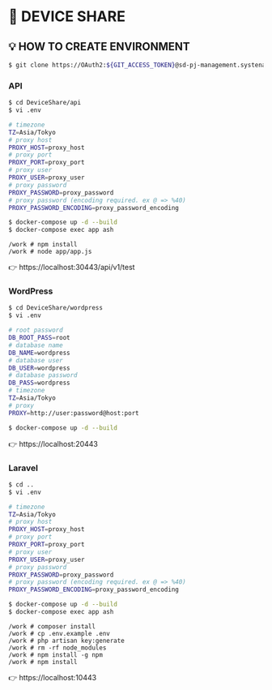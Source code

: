 # 🎃 DEVICE SHARE
## 💡 HOW TO CREATE ENVIRONMENT

```Bash
$ git clone https://OAuth2:${GIT_ACCESS_TOKEN}@sd-pj-management.systena.co.jp:8080/gitlab/docomo-prod/DeviceShare.git
```

### API
```Bash
$ cd DeviceShare/api
$ vi .env

# timezone
TZ=Asia/Tokyo
# proxy host
PROXY_HOST=proxy_host
# proxy port
PROXY_PORT=proxy_port
# proxy user
PROXY_USER=proxy_user
# proxy password
PROXY_PASSWORD=proxy_password
# proxy password (encoding required. ex @ => %40)
PROXY_PASSWORD_ENCODING=proxy_password_encoding

$ docker-compose up -d --build
$ docker-compose exec app ash
```

```
/work # npm install
/work # node app/app.js
```

👉 https://localhost:30443/api/v1/test

### WordPress
```Bash
$ cd DeviceShare/wordpress
$ vi .env

# root password
DB_ROOT_PASS=root
# database name
DB_NAME=wordpress
# database user
DB_USER=wordpress
# database password
DB_PASS=wordpress
# timezone
TZ=Asia/Tokyo
# proxy
PROXY=http://user:password@host:port

$ docker-compose up -d --build
```

👉 https://localhost:20443

### Laravel
```Bash
$ cd ..
$ vi .env

# timezone
TZ=Asia/Tokyo
# proxy host
PROXY_HOST=proxy_host
# proxy port
PROXY_PORT=proxy_port
# proxy user
PROXY_USER=proxy_user
# proxy password
PROXY_PASSWORD=proxy_password
# proxy password (encoding required. ex @ => %40)
PROXY_PASSWORD_ENCODING=proxy_password_encoding

$ docker-compose up -d --build
$ docker-compose exec app ash
```

```
/work # composer install
/work # cp .env.example .env
/work # php artisan key:generate
/work # rm -rf node_modules
/work # npm install -g npm
/work # npm install
```

👉 https://localhost:10443